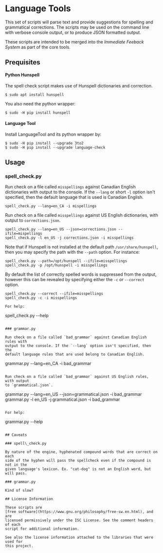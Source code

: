 # Language Tools

This set of scripts will parse text and provide suggestions for spelling
and grammatical corrections. The scripts may be used on the command line with
verbose console output, or to produce JSON formatted output.

These scripts are intended to be merged into the _Immediate Feeback System_ as
part of the core tools.

## Prequisites

#### Python Hunspell
The spell check script makes use of Hunspell dictionaries and correction.
```
$ sudo apt install hunspell
```

You also need the python wrapper:
```
$ sudo -H pip install hunspell
```

#### Language Tool
Install LanguageTool and its python wrapper by:
```
$ sudo -H pip install --upgrade 3to2
$ sudo -H pip install --upgrade language-check
```

## Usage

### spell\_check.py

Run check on a file called `misspellings` against Canadian English dictionaries
with output to the console. If the `--lang` or short `-l` option isn't
specified, then the default language that is used is Canadian English.
```
spell_check.py --lang=en_CA -i mispellings
```

Run check on a file called `misspellings` against US English dictionaries, with
output to `corrections.json`.
```
spell_check.py --lang=en_US --json=corrections.json --ifile=mispellings
spell_check.py -l en_US -j corrections.json -i misspellings
```

Note that if Hunspell is not installed at the default path
`/usr/share/hunspell`, then you may specify the path with the `--path` option.
For instance:
```
spell_check.py --path=/opt/hunspell --ifile=misspellings
spell_check.py -p /opt/hunspell -i misspellings
```

By default the list of correctly spelled words is suppressed from the output,
however this can be revealed by specifying either the `-c` or `--correct`
option.
```
spell_check.py --correct --ifile=misspellings
spell_check.py -c -i misspellings

For help:
```
spell_check.py --help
```

### grammar.py

Run check on a file called `bad_grammar` against Canadian English rules with
output to the console. If the `--lang` option isn't specified, then the
default language rules that are used belong to Canadian English.
```
grammar.py --lang=en_CA -i bad_grammar
```

Run check on a file called `bad_grammar` against US English rules, with output
to `grammatical.json`.
```
grammar.py --lang=en_US --json=grammatical.json -i bad_grammar
grammar.py -l en_US -j grammatical.json -i bad_grammar
```

For help:
```
grammar.py --help
```

## Caveats

### spell\_check.py

By nature of the engine, hyphenated compound words that are correct on each
side of the hyphen will pass the spellcheck even if the compound is not in the
given language's lexicon. Ex. "cat-dog" is not an English word, but will pass.

### grammar.py

Kind of slow?

## License Information

These scripts are
[free software](https://www.gnu.org/philosophy/free-sw.en.html), and are
licensed permissively under the ISC License. See the comment headers of each
script for additional information.

See also the license information attached to the libraries that were used for
this project.
